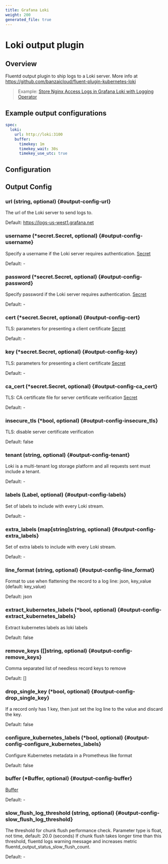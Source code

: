 ```yaml
---
title: Grafana Loki
weight: 200
generated_file: true
---
```


# Loki output plugin 
## Overview
Fluentd output plugin to ship logs to a Loki server.
More info at https://github.com/banzaicloud/fluent-plugin-kubernetes-loki
>Example: [Store Nginx Access Logs in Grafana Loki with Logging Operator](../../../../quickstarts/loki-nginx/)

 ## Example output configurations
 ```yaml
 spec:
   loki:
     url: http://loki:3100
     buffer:
       timekey: 1m
       timekey_wait: 30s
       timekey_use_utc: true
 ```

## Configuration
## Output Config

### url (string, optional) {#output-config-url}

The url of the Loki server to send logs to.  

Default: https://logs-us-west1.grafana.net

### username (*secret.Secret, optional) {#output-config-username}

Specify a username if the Loki server requires authentication. [Secret](../secret/) 

Default: -

### password (*secret.Secret, optional) {#output-config-password}

Specify password if the Loki server requires authentication. [Secret](../secret/) 

Default: -

### cert (*secret.Secret, optional) {#output-config-cert}

TLS: parameters for presenting a client certificate [Secret](../secret/) 

Default: -

### key (*secret.Secret, optional) {#output-config-key}

TLS: parameters for presenting a client certificate [Secret](../secret/) 

Default: -

### ca_cert (*secret.Secret, optional) {#output-config-ca_cert}

TLS: CA certificate file for server certificate verification [Secret](../secret/) 

Default: -

### insecure_tls (*bool, optional) {#output-config-insecure_tls}

TLS: disable server certificate verification  

Default:  false

### tenant (string, optional) {#output-config-tenant}

Loki is a multi-tenant log storage platform and all requests sent must include a tenant. 

Default: -

### labels (Label, optional) {#output-config-labels}

Set of labels to include with every Loki stream. 

Default: -

### extra_labels (map[string]string, optional) {#output-config-extra_labels}

Set of extra labels to include with every Loki stream. 

Default: -

### line_format (string, optional) {#output-config-line_format}

Format to use when flattening the record to a log line: json, key_value (default: key_value) 

Default: json

### extract_kubernetes_labels (*bool, optional) {#output-config-extract_kubernetes_labels}

Extract kubernetes labels as loki labels  

Default:  false

### remove_keys ([]string, optional) {#output-config-remove_keys}

Comma separated list of needless record keys to remove  

Default:  []

### drop_single_key (*bool, optional) {#output-config-drop_single_key}

If a record only has 1 key, then just set the log line to the value and discard the key.  

Default:  false

### configure_kubernetes_labels (*bool, optional) {#output-config-configure_kubernetes_labels}

Configure Kubernetes metadata in a Prometheus like format  

Default:  false

### buffer (*Buffer, optional) {#output-config-buffer}

[Buffer](../buffer/) 

Default: -

### slow_flush_log_threshold (string, optional) {#output-config-slow_flush_log_threshold}

The threshold for chunk flush performance check. Parameter type is float, not time, default: 20.0 (seconds) If chunk flush takes longer time than this threshold, fluentd logs warning message and increases metric fluentd_output_status_slow_flush_count. 

Default: -


